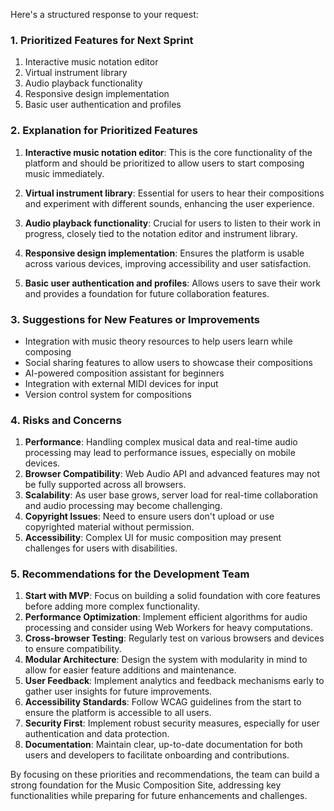 Here's a structured response to your request:

### 1. Prioritized Features for Next Sprint

1. Interactive music notation editor
2. Virtual instrument library
3. Audio playback functionality
4. Responsive design implementation
5. Basic user authentication and profiles

### 2. Explanation for Prioritized Features

1. **Interactive music notation editor**: This is the core functionality of the platform and should be prioritized to allow users to start composing music immediately.

2. **Virtual instrument library**: Essential for users to hear their compositions and experiment with different sounds, enhancing the user experience.

3. **Audio playback functionality**: Crucial for users to listen to their work in progress, closely tied to the notation editor and instrument library.

4. **Responsive design implementation**: Ensures the platform is usable across various devices, improving accessibility and user satisfaction.

5. **Basic user authentication and profiles**: Allows users to save their work and provides a foundation for future collaboration features.

### 3. Suggestions for New Features or Improvements

- Integration with music theory resources to help users learn while composing
- Social sharing features to allow users to showcase their compositions
- AI-powered composition assistant for beginners
- Integration with external MIDI devices for input
- Version control system for compositions

### 4. Risks and Concerns

1. **Performance**: Handling complex musical data and real-time audio processing may lead to performance issues, especially on mobile devices.
2. **Browser Compatibility**: Web Audio API and advanced features may not be fully supported across all browsers.
3. **Scalability**: As user base grows, server load for real-time collaboration and audio processing may become challenging.
4. **Copyright Issues**: Need to ensure users don't upload or use copyrighted material without permission.
5. **Accessibility**: Complex UI for music composition may present challenges for users with disabilities.

### 5. Recommendations for the Development Team

1. **Start with MVP**: Focus on building a solid foundation with core features before adding more complex functionality.
2. **Performance Optimization**: Implement efficient algorithms for audio processing and consider using Web Workers for heavy computations.
3. **Cross-browser Testing**: Regularly test on various browsers and devices to ensure compatibility.
4. **Modular Architecture**: Design the system with modularity in mind to allow for easier feature additions and maintenance.
5. **User Feedback**: Implement analytics and feedback mechanisms early to gather user insights for future improvements.
6. **Accessibility Standards**: Follow WCAG guidelines from the start to ensure the platform is accessible to all users.
7. **Security First**: Implement robust security measures, especially for user authentication and data protection.
8. **Documentation**: Maintain clear, up-to-date documentation for both users and developers to facilitate onboarding and contributions.

By focusing on these priorities and recommendations, the team can build a strong foundation for the Music Composition Site, addressing key functionalities while preparing for future enhancements and challenges.